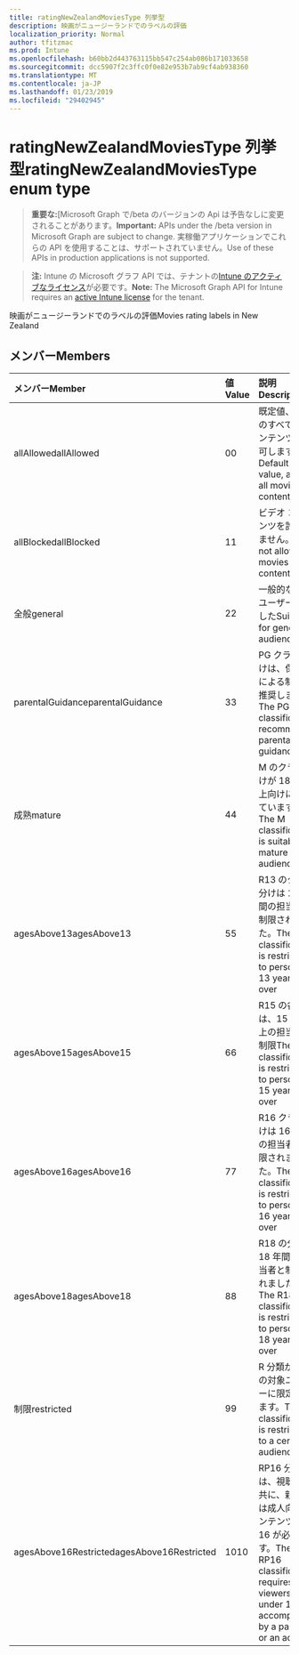 ```yaml
---
title: ratingNewZealandMoviesType 列挙型
description: 映画がニュージーランドでのラベルの評価
localization_priority: Normal
author: tfitzmac
ms.prod: Intune
ms.openlocfilehash: b60bb2d443763115bb547c254ab086b171033658
ms.sourcegitcommit: dcc5907f2c3ffc0f0e82e953b7ab9cf4ab938360
ms.translationtype: MT
ms.contentlocale: ja-JP
ms.lasthandoff: 01/23/2019
ms.locfileid: "29402945"
---
```

# <a name="ratingnewzealandmoviestype-enum-type"></a><span data-ttu-id="95b09-103">ratingNewZealandMoviesType 列挙型</span><span class="sxs-lookup"><span data-stu-id="95b09-103">ratingNewZealandMoviesType enum type</span></span>

> <span data-ttu-id="95b09-104">**重要な:**[Microsoft Graph で/beta のバージョンの Api は予告なしに変更されることがあります。</span><span class="sxs-lookup"><span data-stu-id="95b09-104">**Important:** APIs under the /beta version in Microsoft Graph are subject to change.</span></span> <span data-ttu-id="95b09-105">実稼働アプリケーションでこれらの API を使用することは、サポートされていません。</span><span class="sxs-lookup"><span data-stu-id="95b09-105">Use of these APIs in production applications is not supported.</span></span>

> <span data-ttu-id="95b09-106">**注:** Intune の Microsoft グラフ API では、テナントの[Intune のアクティブなライセンス](https://go.microsoft.com/fwlink/?linkid=839381)が必要です。</span><span class="sxs-lookup"><span data-stu-id="95b09-106">**Note:** The Microsoft Graph API for Intune requires an [active Intune license](https://go.microsoft.com/fwlink/?linkid=839381) for the tenant.</span></span>

<span data-ttu-id="95b09-107">映画がニュージーランドでのラベルの評価</span><span class="sxs-lookup"><span data-stu-id="95b09-107">Movies rating labels in New Zealand</span></span>

## <a name="members"></a><span data-ttu-id="95b09-108">メンバー</span><span class="sxs-lookup"><span data-stu-id="95b09-108">Members</span></span>
|<span data-ttu-id="95b09-109">メンバー</span><span class="sxs-lookup"><span data-stu-id="95b09-109">Member</span></span>|<span data-ttu-id="95b09-110">値</span><span class="sxs-lookup"><span data-stu-id="95b09-110">Value</span></span>|<span data-ttu-id="95b09-111">説明</span><span class="sxs-lookup"><span data-stu-id="95b09-111">Description</span></span>|
|:---|:---|:---|
|<span data-ttu-id="95b09-112">allAllowed</span><span class="sxs-lookup"><span data-stu-id="95b09-112">allAllowed</span></span>|<span data-ttu-id="95b09-113">0</span><span class="sxs-lookup"><span data-stu-id="95b09-113">0</span></span>|<span data-ttu-id="95b09-114">既定値、映画のすべてのコンテンツを許可します。</span><span class="sxs-lookup"><span data-stu-id="95b09-114">Default value, allow all movies content</span></span>|
|<span data-ttu-id="95b09-115">allBlocked</span><span class="sxs-lookup"><span data-stu-id="95b09-115">allBlocked</span></span>|<span data-ttu-id="95b09-116">1</span><span class="sxs-lookup"><span data-stu-id="95b09-116">1</span></span>|<span data-ttu-id="95b09-117">ビデオ コンテンツを許可しません。</span><span class="sxs-lookup"><span data-stu-id="95b09-117">Do not allow any movies content</span></span>|
|<span data-ttu-id="95b09-118">全般</span><span class="sxs-lookup"><span data-stu-id="95b09-118">general</span></span>|<span data-ttu-id="95b09-119">2</span><span class="sxs-lookup"><span data-stu-id="95b09-119">2</span></span>|<span data-ttu-id="95b09-120">一般的な対象ユーザーに適した</span><span class="sxs-lookup"><span data-stu-id="95b09-120">Suitable for general audience</span></span>|
|<span data-ttu-id="95b09-121">parentalGuidance</span><span class="sxs-lookup"><span data-stu-id="95b09-121">parentalGuidance</span></span>|<span data-ttu-id="95b09-122">3</span><span class="sxs-lookup"><span data-stu-id="95b09-122">3</span></span>|<span data-ttu-id="95b09-123">PG クラス分けは、保護者による制限を推奨します。</span><span class="sxs-lookup"><span data-stu-id="95b09-123">The PG classification recommends parental guidance</span></span>|
|<span data-ttu-id="95b09-124">成熟</span><span class="sxs-lookup"><span data-stu-id="95b09-124">mature</span></span>|<span data-ttu-id="95b09-125">4</span><span class="sxs-lookup"><span data-stu-id="95b09-125">4</span></span>|<span data-ttu-id="95b09-126">M のクラス分けが 18 歳以上向けに適しています。</span><span class="sxs-lookup"><span data-stu-id="95b09-126">The M classification is suitable for mature audience</span></span>|
|<span data-ttu-id="95b09-127">agesAbove13</span><span class="sxs-lookup"><span data-stu-id="95b09-127">agesAbove13</span></span>|<span data-ttu-id="95b09-128">5</span><span class="sxs-lookup"><span data-stu-id="95b09-128">5</span></span>|<span data-ttu-id="95b09-129">R13 のクラス分けは 13 年間の担当者と制限されました。</span><span class="sxs-lookup"><span data-stu-id="95b09-129">The R13 classification is restricted to persons 13 years and over</span></span>|
|<span data-ttu-id="95b09-130">agesAbove15</span><span class="sxs-lookup"><span data-stu-id="95b09-130">agesAbove15</span></span>|<span data-ttu-id="95b09-131">6</span><span class="sxs-lookup"><span data-stu-id="95b09-131">6</span></span>|<span data-ttu-id="95b09-132">R15 の各分類は、15 年以上の担当者と制限</span><span class="sxs-lookup"><span data-stu-id="95b09-132">The R15 classification is restricted to persons 15 years and over</span></span>|
|<span data-ttu-id="95b09-133">agesAbove16</span><span class="sxs-lookup"><span data-stu-id="95b09-133">agesAbove16</span></span>|<span data-ttu-id="95b09-134">7</span><span class="sxs-lookup"><span data-stu-id="95b09-134">7</span></span>|<span data-ttu-id="95b09-135">R16 クラス分けは 16 年間の担当者と制限されました。</span><span class="sxs-lookup"><span data-stu-id="95b09-135">The R16 classification is restricted to persons 16 years and over</span></span>|
|<span data-ttu-id="95b09-136">agesAbove18</span><span class="sxs-lookup"><span data-stu-id="95b09-136">agesAbove18</span></span>|<span data-ttu-id="95b09-137">8</span><span class="sxs-lookup"><span data-stu-id="95b09-137">8</span></span>|<span data-ttu-id="95b09-138">R18 の分類は 18 年間の担当者と制限されました。</span><span class="sxs-lookup"><span data-stu-id="95b09-138">The R18 classification is restricted to persons 18 years and over</span></span>|
|<span data-ttu-id="95b09-139">制限</span><span class="sxs-lookup"><span data-stu-id="95b09-139">restricted</span></span>|<span data-ttu-id="95b09-140">9</span><span class="sxs-lookup"><span data-stu-id="95b09-140">9</span></span>|<span data-ttu-id="95b09-141">R 分類が特定の対象ユーザーに限定されます。</span><span class="sxs-lookup"><span data-stu-id="95b09-141">The R classification is restricted to a certain audience</span></span>|
|<span data-ttu-id="95b09-142">agesAbove16Restricted</span><span class="sxs-lookup"><span data-stu-id="95b09-142">agesAbove16Restricted</span></span>|<span data-ttu-id="95b09-143">10</span><span class="sxs-lookup"><span data-stu-id="95b09-143">10</span></span>|<span data-ttu-id="95b09-144">RP16 分類には、視聴者と共に、親または成人向けコンテンツを 16 が必要です。</span><span class="sxs-lookup"><span data-stu-id="95b09-144">The RP16 classification requires viewers under 16 accompanied by a parent or an adult</span></span>|





